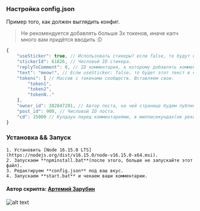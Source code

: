 ### Настройка config.json
Пример того, как должен выглядить конфиг.
> Не рекомендуется добавлять больше 3х токенов, иначе капч много вам придётся вводить :D
```js
{
	"useSticker": true, // Использовать стикеры? если false, то будут комментарии с полем text
	"stickerId": 61826, // Числовой ID стикера.
	"replyToComment": 0, // ID комментария, к которому добавлять комментарий. 0 - не указано.
	"text": "meow!", // Если useSticker: false, то будет этот текст в комментариях.
	"tokens": [ // Массив с токенами сообществ. Вставляем свои.
		"token1",
		"token2",
		"tokenN.."
	],
	"owner_id": 382847201, // Автор поста, на чей странице будем публиковать комментарии.
	"post_id": 900, // Числовой ID поста.
	"cd": 15000 // Кулдаун перед комментариями, в миллисекундах(не рекомендуется ставить менее 10). 
}
```
### Установка && Запуск
```
1. Установить [Node 16.15.0 LTS](https://nodejs.org/dist/v16.15.0/node-v16.15.0-x64.msi).
2. Запускаем **npminstall.bat**(после этого, больше не запускайте этот файл).
3. Редактируем **config.json** под ваш вкус.
4. Запускаем **start.bat** и чекаем ваши комментарии.
```
#### Автор скрипта: [Артемий Зарубин](https://vk.com/id382847201)
![alt text](https://i.imgur.com/YGUBgc1.png)
